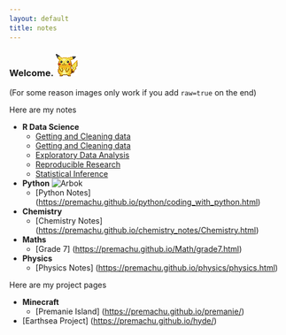 ```yaml
---
layout: default
title: notes
---
```


### Welcome. ![pikachu](https://github.com/Premachu/premachu.github.io/blob/master/animation.gif?raw=true) 
(For some reason images only work if you add `raw=true` on the end)

Here are my notes 

* **R Data Science**
  * [Getting and Cleaning data](https://premachu.github.io/DataScienceSpCourseNotes/2_RPROG/R_Programming_Course_Notes.html)
  * [Getting and Cleaning data](https://premachu.github.io/DataScienceSpCourseNotes/3_GETDATA/data_clean.html)
  * [Exploratory Data Analysis](https://premachu.github.io/DataScienceSpCourseNotes/4_EXDATA/Exploratory_data_analysis_course_notes.html)
  * [Reproducible Research](https://premachu.github.io/DataScienceSpCourseNotes/5_REPDATA/Notes_Reproducible_Research.html)
  * [Statistical Inference](https://premachu.github.io/DataScienceSpCourseNotes/6_STATINFERENCE/06_Stat_Notes.html)
* **Python** ![Arbok](http://oi48.tinypic.com/n47aso.jpg?raw=true)
  * [Python Notes] (https://premachu.github.io/python/coding_with_python.html)
* **Chemistry** 
  * [Chemistry Notes] (https://premachu.github.io/chemistry_notes/Chemistry.html)
* **Maths** 
  * [Grade 7] (https://premachu.github.io/Math/grade7.html)
* **Physics**
  * [Physics Notes] (https://premachu.github.io/physics/physics.html)  

Here are my project pages

* **Minecraft**
  * [Premanie Island] (https://premachu.github.io/premanie/)
* [Earthsea Project] (https://premachu.github.io/hyde/)


